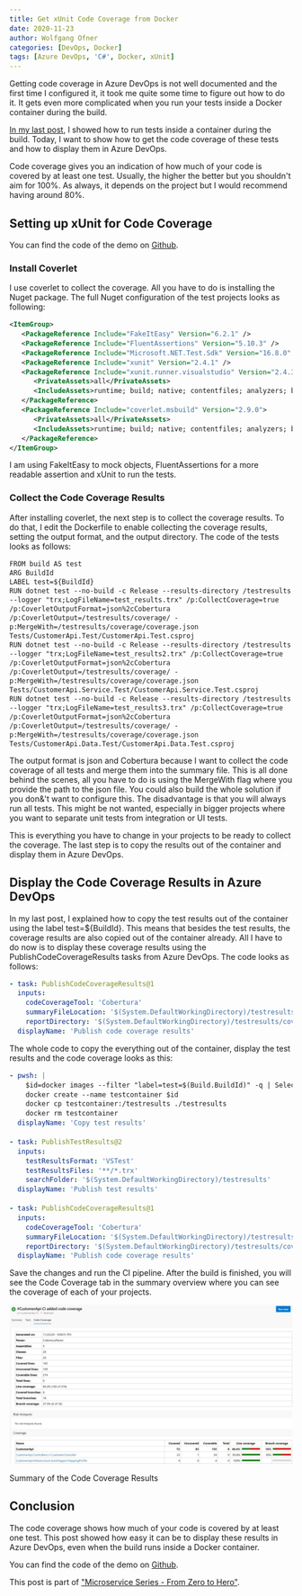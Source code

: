 ```yaml
---
title: Get xUnit Code Coverage from Docker
date: 2020-11-23
author: Wolfgang Ofner
categories: [DevOps, Docker]
tags: [Azure DevOps, 'C#', Docker, xUnit]
---
```

Getting code coverage in Azure DevOps is not well documented and the first time I configured it, it took me quite some time to figure out how to do it. It gets even more complicated when you run your tests inside a Docker container during the build.

<a href="/run-xUnit-inside-docker-during-ci-build" target="_blank" rel="noopener noreferrer">In my last post</a>, I showed how to run tests inside a container during the build. Today, I want to show how to get the code coverage of these tests and how to display them in Azure DevOps.

Code coverage gives you an indication of how much of your code is covered by at least one test. Usually, the higher the better but you shouldn't aim for 100%. As always, it depends on the project but I would recommend having around 80%.

## Setting up xUnit for Code Coverage

You can find the code of the demo on <a href="https://github.com/WolfgangOfner/MicroserviceDemo" target="_blank" rel="noopener noreferrer">Github</a>.

### Install Coverlet

I use coverlet to collect the coverage. All you have to do is installing the Nuget package. The full Nuget configuration of the test projects looks as following:

```xml  
<ItemGroup>
   <PackageReference Include="FakeItEasy" Version="6.2.1" />
   <PackageReference Include="FluentAssertions" Version="5.10.3" />
   <PackageReference Include="Microsoft.NET.Test.Sdk" Version="16.8.0" />
   <PackageReference Include="xunit" Version="2.4.1" />
   <PackageReference Include="xunit.runner.visualstudio" Version="2.4.3">
      <PrivateAssets>all</PrivateAssets>
      <IncludeAssets>runtime; build; native; contentfiles; analyzers; buildtransitive</IncludeAssets>
   </PackageReference>
   <PackageReference Include="coverlet.msbuild" Version="2.9.0">
      <PrivateAssets>all</PrivateAssets>
      <IncludeAssets>runtime; build; native; contentfiles; analyzers; buildtransitive</IncludeAssets>
   </PackageReference>
</ItemGroup>  
```

I am using FakeItEasy to mock objects, FluentAssertions for a more readable assertion and xUnit to run the tests.

### Collect the Code Coverage Results

After installing coverlet, the next step is to collect the coverage results. To do that, I edit the Dockerfile to enable collecting the coverage results, setting the output format, and the output directory. The code of the tests looks as follows:

```docker 
FROM build AS test  
ARG BuildId
LABEL test=${BuildId}
RUN dotnet test --no-build -c Release --results-directory /testresults --logger "trx;LogFileName=test_results.trx" /p:CollectCoverage=true /p:CoverletOutputFormat=json%2cCobertura /p:CoverletOutput=/testresults/coverage/ -p:MergeWith=/testresults/coverage/coverage.json  Tests/CustomerApi.Test/CustomerApi.Test.csproj  
RUN dotnet test --no-build -c Release --results-directory /testresults --logger "trx;LogFileName=test_results2.trx" /p:CollectCoverage=true /p:CoverletOutputFormat=json%2cCobertura /p:CoverletOutput=/testresults/coverage/ -p:MergeWith=/testresults/coverage/coverage.json  Tests/CustomerApi.Service.Test/CustomerApi.Service.Test.csproj  
RUN dotnet test --no-build -c Release --results-directory /testresults --logger "trx;LogFileName=test_results3.trx" /p:CollectCoverage=true /p:CoverletOutputFormat=json%2cCobertura /p:CoverletOutput=/testresults/coverage/ -p:MergeWith=/testresults/coverage/coverage.json  Tests/CustomerApi.Data.Test/CustomerApi.Data.Test.csproj
```

The output format is json and Cobertura because I want to collect the code coverage of all tests and merge them into the summary file. This is all done behind the scenes, all you have to do is using the MergeWith flag where you provide the path to the json file. You could also build the whole solution if you don&'t want to configure this. The disadvantage is that you will always run all tests. This might be not wanted, especially in bigger projects where you want to separate unit tests from integration or UI tests.

This is everything you have to change in your projects to be ready to collect the coverage. The last step is to copy the results out of the container and display them in Azure DevOps.

## Display the Code Coverage Results in Azure DevOps

In my last post, I explained how to copy the test results out of the container using the label test=${BuildId}. This means that besides the test results, the coverage results are also copied out of the container already. All I have to do now is to display these coverage results using the PublishCodeCoverageResults tasks from Azure DevOps. The code looks as follows:

```yaml  
- task: PublishCodeCoverageResults@1
  inputs:
    codeCoverageTool: 'Cobertura'
    summaryFileLocation: '$(System.DefaultWorkingDirectory)/testresults/coverage/coverage.cobertura.xml'
    reportDirectory: '$(System.DefaultWorkingDirectory)/testresults/coverage/reports'
  displayName: 'Publish code coverage results' 
```

The whole code to copy the everything out of the container, display the test results and the code coverage looks as this:

```yaml  
- pwsh: |
    $id=docker images --filter "label=test=$(Build.BuildId)" -q | Select-Object -First 1
    docker create --name testcontainer $id
    docker cp testcontainer:/testresults ./testresults
    docker rm testcontainer
  displayName: 'Copy test results'
 
- task: PublishTestResults@2
  inputs:
    testResultsFormat: 'VSTest'
    testResultsFiles: '**/*.trx'
    searchFolder: '$(System.DefaultWorkingDirectory)/testresults'
  displayName: 'Publish test results'
 
- task: PublishCodeCoverageResults@1
  inputs:
    codeCoverageTool: 'Cobertura'
    summaryFileLocation: '$(System.DefaultWorkingDirectory)/testresults/coverage/coverage.cobertura.xml'
    reportDirectory: '$(System.DefaultWorkingDirectory)/testresults/coverage/reports'
  displayName: 'Publish code coverage results'
```

Save the changes and run the CI pipeline. After the build is finished, you will see the Code Coverage tab in the summary overview where you can see the coverage of each of your projects.

<div class="col-12 col-sm-10 aligncenter">
  <a href="/assets/img/posts/2020/11/Code-Coverage-Results.jpg"><img loading="lazy" src="/assets/img/posts/2020/11/Code-Coverage-Results.jpg" alt="Summary of the Code Coverage Results" /></a>
  
  <p>
    Summary of the Code Coverage Results
  </p>
</div>

## Conclusion

The code coverage shows how much of your code is covered by at least one test. This post showed how easy it can be to display these results in Azure DevOps, even when the build runs inside a Docker container.

You can find the code of the demo on <a href="https://github.com/WolfgangOfner/MicroserviceDemo" target="_blank" rel="noopener noreferrer">Github</a>.

This post is part of ["Microservice Series - From Zero to Hero"](/microservice-series-from-zero-to-hero).